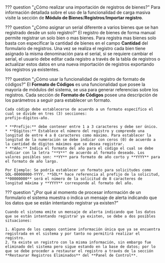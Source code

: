 ??? question "¿Cómo realizar una importación de registros de bienes?"
	Para información detallada sobre el uso de la funcionalidad de carga masiva visite la sección de **Módulo de Bienes**/**Registros**/**Importar registro**.

??? question "¿Cómo asignar un serial diferente a varios bienes que se han registrado desde un solo registro?"
	El registro de bienes de forma manual permite registrar un solo bien o mas bienes.  Para registra mas bienes solo basta con especificar la cantidad de bienes en el campo **Cantidad** del formulario de registros.  Una vez se realiza el registro cada bien tiene asignado la misma denominación para el serial, si se requiere cambiar el serial, el usuario debe editar cada registro a través de la tabla de registros o actualizar estos datos en una nueva importación de registros exportando los registros ya existentes. 

??? question "¿Cómo usar la funcionalidad de registro de formato de códigos?"
    El **Formato de Códigos** es una funcionalidad que posee la mayoría de módulos del sistema, se usa para generar referencias sobre los registros.  Cada sección de **Formato de Códigos** posee una descripción de los parámetros a seguir para establecer un formato.

    Cada código debe establecerse de acuerdo a un formato específico el cual se divide en tres (3) secciones:
    prefijo-dígitos-año.

    * **Prefijo:** debe contener entre 1 a 3 caracteres y debe ser único.
    * **Dígitos:** Establece el número del registro y comprende una longitud de entre 4 a 8 caracteres como máximo. Para establecer la longitud de la numeración se debe indicar con ceros (0) de acuerdo a la cantidad de dígitos máximos que se desea registrar.
    * **Año:** Indica el formato del año para el código el cual se debe indicar con la letra "**Y**" de acuerdo al formato deseado. Los valores posibles son: **YY** para formato de año corto y **YYYY** para el formato de año largo.

    Por Ejemplo: Se podría establecer un formato para solicitudes como SOL-00000000-YYYY. **SOL** hace referencia al prefijo de la solicitud, **00000000** será el número de la solicitud de 8 caracteres de longitud máxima y **YYYY** corresponde al formato del año.

??? question "¿Por qué al momento de procesar información de un formulario el sistema muestra o indica un mensaje de alerta indicando que los datos que se están intentando registrar ya existen?"
	
	Cuando el sistema emite un mensaje de alerta indicando que los datos que se están intentando registrar ya existen, se debe a dos posibles situaciones:

	1. Alguno de los campos contiene información única que ya se encuentra registrada en el sistema y por tanto no permitirá realizar el registro.
	2. Ya existe un registro con la misma información, sin embargo fue eliminado del sistema pero sigue estando en la base de datos; por lo que se debe proceder a restaurar el registro a través de la sección **Restaurar Registros Eliminados** del **Panel de Control**.
